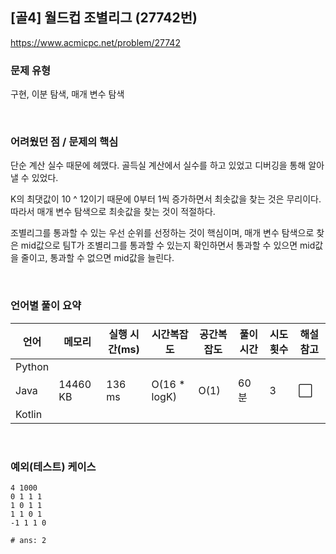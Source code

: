 ## [골4] 월드컵 조별리그 (27742번)

https://www.acmicpc.net/problem/27742

### 문제 유형

구현, 이분 탐색, 매개 변수 탐색

<br>

### 어려웠던 점 / 문제의 핵심

단순 계산 실수 때문에 헤맸다. 골득실 계산에서 실수를 하고 있었고 디버깅을 통해 알아낼 수 있었다.

K의 최댓값이 10 ^ 12이기 때문에 0부터 1씩 증가하면서 최솟값을 찾는 것은 무리이다. 따라서 매개 변수 탐색으로 최솟값을 찾는 것이 적절하다.

조별리그를 통과할 수 있는 우선 순위를 선정하는 것이 핵심이며, 매개 변수 탐색으로 찾은 mid값으로 팀T가 조별리그를 통과할 수 있는지 확인하면서 통과할 수 있으면 mid값을 줄이고, 통과할 수 없으면 mid값을 늘린다.

<br>

### 언어별 풀이 요약

| 언어   | 메모리   | 실행 시간(ms) | 시간복잡도   | 공간복잡도 | 풀이 시간 | 시도 횟수 | 해설 참고            |
| ------ | -------- | ------------- | ------------ | ---------- | --------- | --------- | -------------------- |
| Python |          |               |              |            |           |           |                      |
| Java   | 14460 KB | 136 ms        | O(16 * logK) | O(1)       | 60분      | 3         | :white_large_square: |
| Kotlin |          |               |              |            |           |           |                      |

<br>

### 예외(테스트) 케이스

```
4 1000
0 1 1 1
1 0 1 1
1 1 0 1
-1 1 1 0

# ans: 2
```

